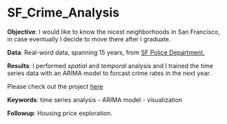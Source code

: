 # SF_Crime_Analysis

**Objective**:
I would like to know the nicest neighborhoods in San Francisco, in case eventually I decide to move there after I graduate.

**Data**:
Real-word data, spanning 15 years, from [SF Police Department.](https://data.sfgov.org/Public-Safety/-Change-Notice-Police-Department-Incidents/tmnf-yvry)

**Results**:
I performed *spatial* and *temporal* analysis and I trained the time series data with an ARIMA model to forcast crime rates in the next year.

Please check out the project [here](https://github.com/yanxiali/SF_Crime_Analysis/blob/master/SF_Crime.ipynb)

**Keywords**:
time series analysis - ARIMA model - visualization 

**Followup**:
Housing price exploration.
